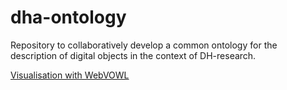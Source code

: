 # dha-ontology

Repository to collaboratively develop a common ontology for the description of digital objects in the context of DH-research.

[Visualisation with WebVOWL](http://visualdataweb.de/webvowl/#iri=https%3A%2F%2Fraw.githubusercontent.com%2Facdh-oeaw%2Fdha-ontology%2Fmaster%2Fdha-ontology.owl)
